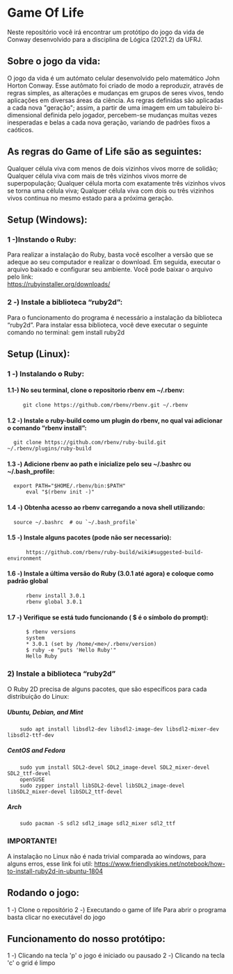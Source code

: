# Game Of Life
Neste repositório você irá encontrar um protótipo do jogo da vida de Conway desenvolvido para a disciplina de Lógica (2021.2) da UFRJ.

## Sobre o jogo da vida:
O jogo da vida é um autómato celular desenvolvido pelo matemático John Horton Conway. Esse autômato foi criado de modo a reproduzir, através de regras simples, as alterações e mudanças em grupos de seres vivos, tendo aplicações em diversas áreas da ciência. As regras definidas são aplicadas a cada nova "geração"; assim, a partir de uma imagem em um tabuleiro bi-dimensional definida pelo jogador, percebem-se mudanças muitas vezes inesperadas e belas a cada nova geração, variando de padrões fixos a caóticos.

## As regras do Game of Life são as seguintes:
Qualquer célula viva com menos de dois vizinhos vivos morre de solidão;
Qualquer célula viva com mais de três vizinhos vivos morre de superpopulação;
Qualquer célula morta com exatamente três vizinhos vivos se torna uma célula viva;
Qualquer célula viva com dois ou três vizinhos vivos continua no mesmo estado para a próxima geração.
 

## Setup (Windows):
### 1 -)Instando o Ruby:
Para realizar a instalação do Ruby, basta você escolher a versão que se adeque ao seu computador e realizar o download. Em seguida, executar o arquivo baixado e configurar seu ambiente. Você pode baixar o arquivo pelo link:  
https://rubyinstaller.org/downloads/
 
### 2 -) Instale a biblioteca “ruby2d”:
Para o funcionamento do programa é necessário a instalação da biblioteca “ruby2d”. Para instalar essa biblioteca, você deve executar o seguinte comando no terminal:
gem install ruby2d

## Setup (Linux):
### 1 -) Instalando o Ruby:
#### 1.1-) No seu terminal, clone o repositorio rbenv em ~/.rbenv:
        
         git clone https://github.com/rbenv/rbenv.git ~/.rbenv
        

#### 1.2 -) Instale o ruby-build como um plugin do rbenv, no qual vai adicionar o comando “rbenv install”:
        
	  git clone https://github.com/rbenv/ruby-build.git ~/.rbenv/plugins/ruby-build
        
	
#### 1.3 -) Adicione rbenv ao path e inicialize pelo seu ~/.bashrc ou  ~/.bash_profile:
       
	  export PATH="$HOME/.rbenv/bin:$PATH"
          eval "$(rbenv init -)"
         
#### 1.4 -) Obtenha acesso ao rbenv carregando a nova shell utilizando:
         
	  source ~/.bashrc  # ou `~/.bash_profile`
        
#### 1.5 -) Instale alguns pacotes (pode não ser necessario):
          
          https://github.com/rbenv/ruby-build/wiki#suggested-build-environment
          
#### 1.6 -) Instale a última versão do Ruby (3.0.1 até agora) e coloque como padrão global
         
          rbenv install 3.0.1
          rbenv global 3.0.1
        
#### 1.7 -) Verifique se está tudo funcionando ( $ é o símbolo do prompt):
         
          $ rbenv versions
          system
          * 3.0.1 (set by /home/<me>/.rbenv/version)
          $ ruby -e "puts 'Hello Ruby'"
          Hello Ruby
        
### 2) Instale a biblioteca “ruby2d”
O Ruby 2D precisa de alguns pacotes, que são específicos para cada distribuição do Linux:
##### Ubuntu, Debian, and Mint
        
        sudo apt install libsdl2-dev libsdl2-image-dev libsdl2-mixer-dev libsdl2-ttf-dev
       
##### CentOS and Fedora
        
        sudo yum install SDL2-devel SDL2_image-devel SDL2_mixer-devel SDL2_ttf-devel
        openSUSE
        sudo zypper install libSDL2-devel libSDL2_image-devel libSDL2_mixer-devel libSDL2_ttf-devel
         
##### Arch
    
        sudo pacman -S sdl2 sdl2_image sdl2_mixer sdl2_ttf
       
 
### IMPORTANTE!
A instalação no Linux não é nada trivial comparada ao windows, para alguns erros, esse link foi util:
https://www.friendlyskies.net/notebook/how-to-install-ruby2d-in-ubuntu-1804


## Rodando o jogo: 
1 -) Clone o repositório
2 -) Executando o game of life
Para abrir o programa basta clicar no executável do jogo

## Funcionamento do nosso protótipo:
1 -) Clicando na tecla 'p' o jogo é iniciado ou pausado
2 -) Clicando na tecla 'c' o grid é limpo
